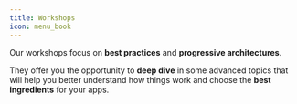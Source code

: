 ```yaml
---
title: Workshops
icon: menu_book
---
```


Our workshops focus on **best practices** and **progressive architectures**.

They offer you the opportunity to **deep dive** in some advanced topics that will help you better understand how things work and choose the **best ingredients** for your apps.
